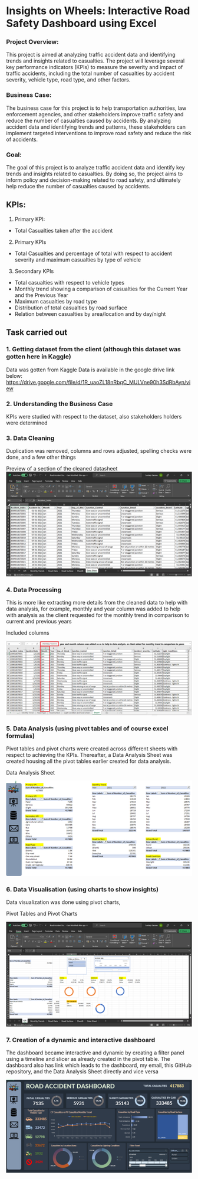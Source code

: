 # Insights on Wheels: Interactive Road Safety Dashboard using Excel 
### Project Overview:
This project is aimed at analyzing traffic accident data and identifying trends and insights related to casualties. The project will leverage several key performance indicators (KPIs) to measure the severity and impact of traffic accidents, including the total number of casualties by accident severity, vehicle type, road type, and other factors.

### Business Case:
The business case for this project is to help transportation authorities, law enforcement agencies, and other stakeholders improve traffic safety and reduce the number of casualties caused by accidents. By analyzing accident data and identifying trends and patterns, these stakeholders can implement targeted interventions to improve road safety and reduce the risk of accidents.

### Goal:
The goal of this project is to analyze traffic accident data and identify key trends and insights related to casualties. By doing so, the project aims to inform policy and decision-making related to road safety, and ultimately help reduce the number of casualties caused by accidents.

## KPIs:
1. Primary KPI:
  - Total Casualties taken after the accident

2. Primary KPIs
  - Total Casualties and percentage of total with respect to accident severity and maximum casualties by type of vehicle

3. Secondary KPIs
  - Total casualties with respect to vehicle types
  - Monthly trend showing a comparison of casualties for the Current Year and the Previous Year
  - Maximum casualties by road type
  - Distribution of total casualties by road surface
  - Relation between casualties by area/location and by day/night

## Task carried out

### 1. Getting dataset from the client (although this dataset was gotten here in Kaggle)

  Data was gotten from Kaggle
  Data is available in the google drive link below:
  https://drive.google.com/file/d/1R_uaoZL18nRbqC_MULVne90h3SdRbAyn/view

### 2. Understanding the Business Case

  KPIs were studied with respect to the dataset, also stakeholders holders were determined

### 3. Data Cleaning

  Duplication was removed, columns and rows adjusted, spelling checks were done, and a few other things

  Preview of a section of the cleaned datasheet
  ![image](https://github.com/SankalpGautam/Road_Safety_Dashboard/blob/main/Images/1.png)
  
### 4. Data Processing 
  This is more like extracting more details from the cleaned data to help with data analysis, for example, monthly and year column was added to help with analysis as the      client requested for the monthly trend in comparison to current and previous years

  Included columns

  ![image](https://github.com/SankalpGautam/Road_Safety_Dashboard/blob/main/Images/2.png)

### 5. Data Analysis (using pivot tables and of course excel formulas)

  Pivot tables and pivot charts were created across different sheets with respect to achieving the KPIs. Thereafter, a Data Analysis Sheet was created housing all the pivot   tables earlier created for data analysis.

  Data Analysis Sheet

  ![image](https://github.com/SankalpGautam/Road_Safety_Dashboard/blob/main/Images/3.png)

### 6. Data Visualisation (using charts to show insights)

  Data visualization was done using pivot charts,

  Pivot Tables and Pivot Charts

  ![image](https://github.com/SankalpGautam/Road_Safety_Dashboard/blob/main/Images/4.png)

### 7. Creation of a dynamic and interactive dashboard

  The dashboard became interactive and dynamic by creating a filter panel using a timeline and slicer as already created in the pivot table. The dashboard also has link       which leads to the dashboard, my email, this GitHub repository, and the Data Analysis Sheet directly and vice versa

  ![image](https://github.com/SankalpGautam/Road_Safety_Dashboard/blob/main/Images/5.png)





